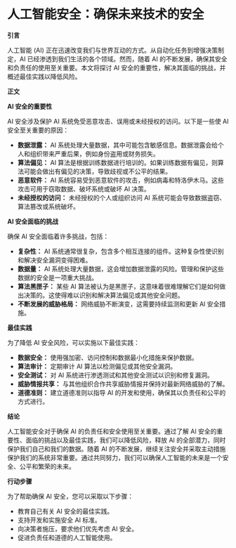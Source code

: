 # 人工智能安全：确保未来技术的安全

**引言**

人工智能 (AI) 正在迅速改变我们与世界互动的方式。从自动化任务到增强决策制定，AI 已经渗透到我们生活的各个领域。然而，随着 AI 的不断发展，确保其安全和负责任的使用至关重要。本文将探讨 AI 安全的重要性，解决其面临的挑战，并概述最佳实践以降低风险。

**正文**

**AI 安全的重要性**

AI 安全涉及保护 AI 系统免受恶意攻击、误用或未经授权的访问。以下是一些使 AI 安全至关重要的原因：

- **数据泄露：** AI 系统处理大量数据，其中可能包含敏感信息。数据泄露会给个人和组织带来严重后果，例如身份盗用或财务损失。
- **算法偏见：** AI 算法是根据训练数据进行培训的。如果训练数据有偏见，则算法可能会做出有偏见的决策，导致歧视或不公平的结果。
- **恶意软件：** AI 系统容易受到恶意软件的攻击，例如病毒和特洛伊木马。这些攻击可用于窃取数据、破坏系统或破坏 AI 决策。
- **未经授权的访问：** 未经授权的个人或组织访问 AI 系统可能会导致数据盗窃、算法篡改或系统破坏。

**AI 安全面临的挑战**

确保 AI 安全面临着许多挑战，包括：

- **复杂性：** AI 系统通常很复杂，包含多个相互连接的组件。这种复杂性使识别和解决安全漏洞变得困难。
- **数据量：** AI 系统处理大量数据，这会增加数据泄露的风险。管理和保护这些数据的安全是一项重大挑战。
- **算法黑匣子：** 某些 AI 算法被认为是黑匣子，这意味着很难理解它们是如何做出决策的。这使得难以识别和解决算法偏见或其他安全问题。
- **不断发展的威胁格局：** 网络威胁不断演变，这需要持续监测和更新 AI 安全措施。

**最佳实践**

为了降低 AI 安全风险，可以实施以下最佳实践：

- **数据安全：** 使用强加密、访问控制和数据最小化措施来保护数据。
- **算法审计：** 定期审计 AI 算法以检测偏见或其他安全漏洞。
- **安全测试：** 对 AI 系统进行渗透测试和其他安全测试以识别和修复漏洞。
- **威胁情报共享：** 与其他组织合作共享威胁情报并保持对最新网络威胁的了解。
- **道德准则：** 建立道德准则以指导 AI 的开发和使用，确保其以负责任和公平的方式进行。

**结论**

人工智能安全对于确保 AI 的负责任和安全使用至关重要。通过了解 AI 安全的重要性、面临的挑战以及最佳实践，我们可以降低风险，释放 AI 的全部潜力，同时保护我们自己和我们的数据。随着 AI 的不断发展，继续关注安全并采取主动措施保护我们的系统非常重要。通过共同努力，我们可以确保人工智能的未来是一个安全、公平和繁荣的未来。

**行动步骤**

为了帮助确保 AI 安全，您可以采取以下步骤：

- 教育自己有关 AI 安全的最佳实践。
- 支持开发和实施安全 AI 标准。
- 向决策者施压，要求他们优先考虑 AI 安全。
- 促进负责任和道德的人工智能使用。
